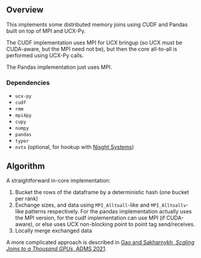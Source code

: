 ## Overview

This implements some distributed memory joins using CUDF and Pandas
built on top of MPI and UCX-Py.

The CUDF implementation uses MPI for UCX bringup (so UCX must be
CUDA-aware, but the MPI need not be), but then the core all-to-all is
performed using UCX-Py calls.

The Pandas implementation just uses MPI.

### Dependencies

- `ucx-py`
- `cudf`
- `rmm`
- `mpi4py`
- `cupy`
- `numpy`
- `pandas`
- `typer`
- `nvtx` (optional, for hookup with [Nisght
  Systems](https://developer.nvidia.com/nsight-systems))

## Algorithm

A straightforward in-core implementation:

1. Bucket the rows of the dataframe by a deterministic hash (one
   bucket per rank)
2. Exchange sizes, and data using `MPI_Alltoall`-like and
   `MPI_Alltoallv`-like patterns respectively. For the pandas
   implementation actually uses the MPI version, for the cudf
   implementation can use MPI (if CUDA-aware), or else uses UCX
   non-blocking point to point tag send/receives.
3. Locally merge exchanged data

A more complicated approach is described in [Gao and Sakharnykh,
_Scaling Joins to a Thousand GPUs_, ADMS
2021](http://www.adms-conf.org/2021-camera-ready/gao_adms21.pdf).
